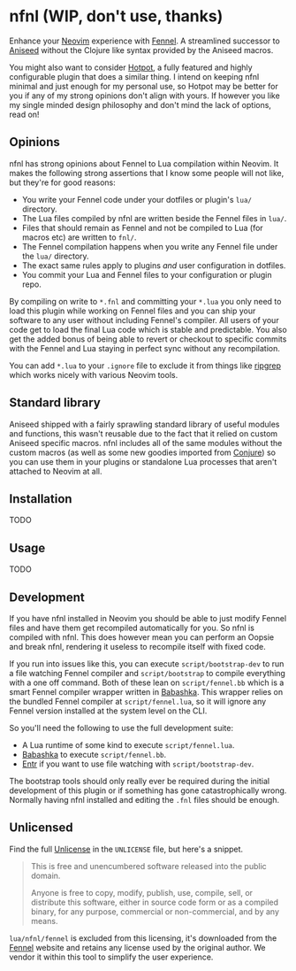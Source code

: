 # nfnl (WIP, don't use, thanks)

Enhance your [Neovim][] experience with [Fennel][]. A streamlined successor to [Aniseed][] without the Clojure like syntax provided by the Aniseed macros.

You might also want to consider [Hotpot][], a fully featured and highly configurable plugin that does a similar thing. I intend on keeping nfnl minimal and just enough for my personal use, so Hotpot may be better for you if any of my strong opinions don't align with yours. If however you like my single minded design philosophy and don't mind the lack of options, read on!

## Opinions

nfnl has strong opinions about Fennel to Lua compilation within Neovim. It makes the following strong assertions that I know some people will not like, but they're for good reasons:

 - You write your Fennel code under your dotfiles or plugin's `lua/` directory.
 - The Lua files compiled by nfnl are written beside the Fennel files in `lua/`.
 - Files that should remain as Fennel and not be compiled to Lua (for macros etc) are written to `fnl/`.
 - The Fennel compilation happens when you write any Fennel file under the `lua/` directory.
 - The exact same rules apply to plugins _and_ user configuration in dotfiles.
 - You commit your Lua and Fennel files to your configuration or plugin repo.

By compiling on write to `*.fnl` and committing your `*.lua` you only need to load this plugin while working on Fennel files and you can ship your software to any user without including Fennel's compiler. All users of your code get to load the final Lua code which is stable and predictable. You also get the added bonus of being able to revert or checkout to specific commits with the Fennel and Lua staying in perfect sync without any recompilation.

You can add `*.lua` to your `.ignore` file to exclude it from things like [ripgrep][] which works nicely with various Neovim tools.

## Standard library

Aniseed shipped with a fairly sprawling standard library of useful modules and functions, this wasn't reusable due to the fact that it relied on custom Aniseed specific macros. nfnl includes all of the same modules without the custom macros (as well as some new goodies imported from [Conjure][]) so you can use them in your plugins or standalone Lua processes that aren't attached to Neovim at all.

## Installation

TODO

## Usage

TODO

## Development

If you have nfnl installed in Neovim you should be able to just modify Fennel files and have them get recompiled automatically for you. So nfnl is compiled with nfnl. This does however mean you can perform an Oopsie and break nfnl, rendering it useless to recompile itself with fixed code.

If you run into issues like this, you can execute `script/bootstrap-dev` to run a file watching Fennel compiler and `script/bootstrap` to compile everything with a one off command. Both of these lean on `script/fennel.bb` which is a smart Fennel compiler wrapper written in [Babashka][]. This wrapper relies on the bundled Fennel compiler at `script/fennel.lua`, so it will ignore any Fennel version installed at the system level on the CLI.

So you'll need the following to use the full development suite:

 - A Lua runtime of some kind to execute `script/fennel.lua`.
 - [Babashka][] to execute `script/fennel.bb`.
 - [Entr][] if you want to use file watching with `script/bootstrap-dev`.

The bootstrap tools should only really ever be required during the initial development of this plugin or if something has gone catastrophically wrong. Normally having nfnl installed and editing the `.fnl` files should be enough.

## Unlicensed

Find the full [Unlicense][] in the `UNLICENSE` file, but here's a snippet.

> This is free and unencumbered software released into the public domain.
>
> Anyone is free to copy, modify, publish, use, compile, sell, or distribute this software, either in source code form or as a compiled binary, for any purpose, commercial or non-commercial, and by any means.

`lua/nfnl/fennel` is excluded from this licensing, it's downloaded from the [Fennel][] website and retains any license used by the original author. We vendor it within this tool to simplify the user experience.

[Neovim]: https://neovim.io/
[Fennel]: https://fennel-lang.org/
[Aniseed]: https://github.com/Olical/aniseed
[Conjure]: https://github.com/Olical/conjure
[Unlicense]: http://unlicense.org/
[ripgrep]: https://github.com/BurntSushi/ripgrep
[Babashka]: https://babashka.org/
[Entr]: https://eradman.com/entrproject/
[Hotpot]: https://github.com/rktjmp/hotpot.nvim

